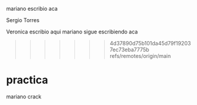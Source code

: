 mariano escribio aca

Sergio Torres

Veronica escribio aqui
mariano sigue escribiendo aca

>>>>>>> 4d37890d75b101da45d79f192037ec73eba7775b
>>>>>>> refs/remotes/origin/main

# practica

mariano crack

